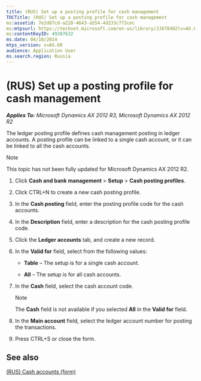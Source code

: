 ```yaml
---
title: (RUS) Set up a posting profile for cash management
TOCTitle: (RUS) Set up a posting profile for cash management
ms:assetid: 7e2d87cd-a228-4643-a554-4d233c773cec
ms:mtpsurl: https://technet.microsoft.com/en-us/library/JJ678402(v=AX.60)
ms:contentKeyID: 49387632
ms.date: 04/18/2014
mtps_version: v=AX.60
audience: Application User
ms.search.region: Russia
---
```


# (RUS) Set up a posting profile for cash management 


_**Applies To:** Microsoft Dynamics AX 2012 R3, Microsoft Dynamics AX 2012 R2_

The ledger posting profile defines cash management posting in ledger accounts. A posting profile can be linked to a single cash account, or it can be linked to all the cash accounts.


> [!NOTE]
> <P>This topic has not been fully updated for Microsoft Dynamics AX 2012 R2.</P>



1.  Click **Cash and bank management** \> **Setup** \> **Cash posting profiles**.

2.  Click CTRL+N to create a new cash posting profile.

3.  In the **Cash posting** field, enter the posting profile code for the cash accounts.

4.  In the **Description** field, enter a description for the cash posting profile code.

5.  Click the **Ledger accounts** tab, and create a new record.

6.  In the **Valid for** field, select from the following values:
    
      - **Table** – The setup is for a single cash account.
    
      - **All** – The setup is for all cash accounts.

7.  In the **Cash** field, select the cash account code.
    

    > [!NOTE]
    > <P>The <STRONG>Cash</STRONG> field is not available if you selected <STRONG>All</STRONG> in the <STRONG>Valid for</STRONG> field.</P>



8.  In the **Main account** field, select the ledger account number for posting the transactions.

9.  Press CTRL+S or close the form.

## See also

[(RUS) Cash accounts (form)](https://technet.microsoft.com/en-us/library/jj665230\(v=ax.60\))

  



